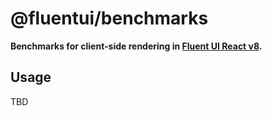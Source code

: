 # @fluentui/benchmarks

**Benchmarks for client-side rendering in [Fluent UI React v8](https://developer.microsoft.com/en-us/fluentui#/controls/web).**

## Usage

TBD

